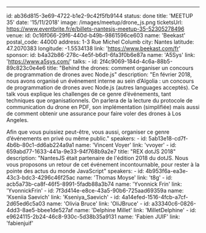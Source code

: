 ---
id: ab36d815-3e69-4722-b1e2-9c42f5fb9144
status: done
title: 'MEETUP 35'
date: '15/11/2018'
image: /images/meetup/drone_js.png
ticketsUrl: https://www.eventbrite.fr/e/billets-nantesjs-meetup-35-52305278496
venue:
    id: 0c16f066-29f6-440d-b49b-9861596ce603
    name: 'Beekast'
    postal_code: 44000
    address: 1-3 Rue Michel Columb
    city: Nantes
    latitude: 47.2070383
    longitude: -1.5534138
    link: 'https://www.beekast.com/fr'
sponsor:
    id: b4a32b86-278c-4e5f-b6d1-6fa3f0b6e87a
    name: 'A5Sys'
    link: 'https://www.a5sys.com/'
talks:
    -
        id: 2f4c9069-184d-4c6a-88b5-89c823c0e4e6
        title: "Behind the drones: comment organiser un concours de programmation de drones avec Node.js"
        description: "En février 2018, nous avons organisé un événement interne au sein d’Algolia : un concours de programmation de drones avec Node.js (autres languages acceptés). Ce talk vous explique les challenges de ce genre d’événements, tant techniques que organisationnels. On parlera de la lecture du protocole de communication du drone en PDF, son implémentation (simplifiée) mais aussi de comment obtenir une assurance pour faire voler des drones à Los Angeles.

Afin que vous puissiez peut-être, vous aussi, organiser ce genre d’événements en privé ou même public."
        speakers:
            -
                id: 5ab13e18-cd7f-4b6b-80c1-dd6ab224a9a1
                name: 'Vincent Voyer'
                link: 'vvoyer'
    -
        id: 659abd77-1633-441a-9e33-94f768b9a2e7
        title: "REX dotJS 2018"
        description: "NantesJS était partenaire de l'édition 2018 du dotJS. Nous vous proposons un retour de cet événement incontournable, pour rester à la pointe des actus du monde JavaScript"
        speakers:
            -
                id: 4b953f6a-ea3e-43c3-bdc3-4296c46f25ac
                name: 'Thomas Moyse'
                link: 't8g'
            -
                id: acb5a73b-ca8f-46f5-8991-5fadb88a3b74
                name: 'Yvonnick Frin'
                link: 'YvonnickFrin'
            -
                id: 7f3d414e-e8ce-43a5-90b6-725aad69359a
                name: 'Kseniia Saevich'
                link: 'Kseniya_Saevich'
            -
                id: 4a14efed-1516-4fcb-a7cf-2d65ed6c5a03
                name: 'Olivia Bruce'
                link: 'OliJBruce'
            -
                id: a33340c6-0826-4dd3-8ae5-bbee1de527af
                name: 'Delphine Millet'
                link: 'MilletDelphine'
            -
                id: e9624115-2b24-46c8-930c-5d38b35a9131
                name: 'Fabien JUIF'
                link: 'fabienjuif'
